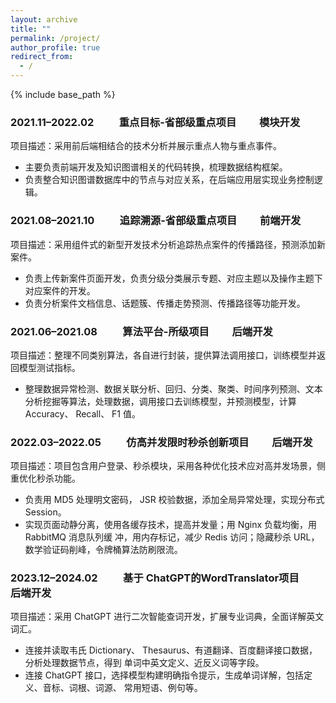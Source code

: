 ```yaml
---
layout: archive
title: ""
permalink: /project/
author_profile: true
redirect_from:
  - /
---
```


{% include base_path %}

### 2021.11–2022.02 &emsp;&emsp; 重点目标-省部级重点项目 &emsp;&emsp;模块开发

项目描述：采用前后端相结合的技术分析并展示重点人物与重点事件。
- 主要负责前端开发及知识图谱相关的代码转换，梳理数据结构框架。
- 负责整合知识图谱数据库中的节点与对应关系，在后端应用层实现业务控制逻辑。


### 2021.08–2021.10 &emsp;&emsp; 追踪溯源-省部级重点项目 &emsp;&emsp;前端开发
项目描述：采用组件式的新型开发技术分析追踪热点案件的传播路径，预测添加新案件。
- 负责上传新案件页面开发，负责分级分类展示专题、对应主题以及操作主题下对应案件的开发。
- 负责分析案件文档信息、话题簇、传播走势预测、传播路径等功能开发。

### 2021.06–2021.08 &emsp;&emsp; 算法平台-所级项目 &emsp;&emsp;后端开发
项目描述：整理不同类别算法，各自进行封装，提供算法调用接口，训练模型并返回模型测试指标。
- 整理数据异常检测、数据关联分析、回归、分类、聚类、时间序列预测、文本分析挖掘等算法，处理数据，调用接口去训练模型，并预测模型，计算 Accuracy、 Recall、 F1 值。

### 2022.03–2022.05 &emsp;&emsp; 仿高并发限时秒杀创新项目 &emsp;&emsp;后端开发
项目描述：项目包含用户登录、秒杀模块，采用各种优化技术应对高并发场景，侧重优化秒杀功能。
- 负责用 MD5 处理明文密码， JSR 校验数据，添加全局异常处理，实现分布式 Session。
- 实现页面动静分离，使用各缓存技术，提高并发量；用 Nginx 负载均衡，用 RabbitMQ 消息队列缓
冲，用内存标记，减少 Redis 访问；隐藏秒杀 URL，数学验证码削峰，令牌桶算法防刷限流。

### 2023.12–2024.02 &emsp;&emsp; 基于 ChatGPT的WordTranslator项目 &emsp;&emsp;后端开发
项目描述：采用 ChatGPT 进行二次智能查词开发，扩展专业词典，全面详解英文词汇。
- 连接并读取韦氏 Dictionary、 Thesaurus、有道翻译、百度翻译接口数据，分析处理数据节点，得到
单词中英文定义、近反义词等字段。
- 连接 ChatGPT 接口，选择模型构建明确指令提示，生成单词详解，包括定义、音标、词根、词源、
常用短语、例句等。



